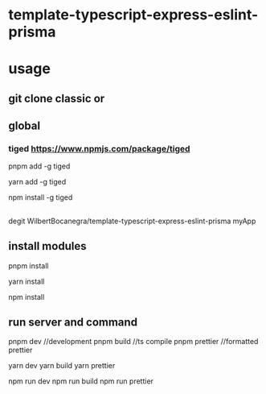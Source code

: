# template-typescript-express-eslint-prisma


# usage


## git clone classic or 

## global

### tiged https://www.npmjs.com/package/tiged

pnpm add -g tiged  

yarn add -g tiged 

npm install -g tiged

 
## 

degit WilbertBocanegra/template-typescript-express-eslint-prisma  myApp



## install modules

pnpm install

yarn install

npm install

## run server and command

pnpm dev   //development 
pnpm build  //ts compile
pnpm prettier  //formatted prettier


yarn dev
yarn build
yarn prettier

npm run dev
npm run build
npm run prettier





